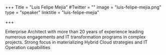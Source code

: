 +++
Title = "Luis Felipe Mejía"
#Twitter = ""
image = "luis-felipe-mejia.png"
type = "speaker"
linktitle = "luis-felipe-mejia"


+++

Enterprise Architect with more than 20 years of experience leading numerous engagements and IT transformation programs in complex projects. Strong focus in materializing Hybrid Cloud strategies and IT Operation capabilities 

